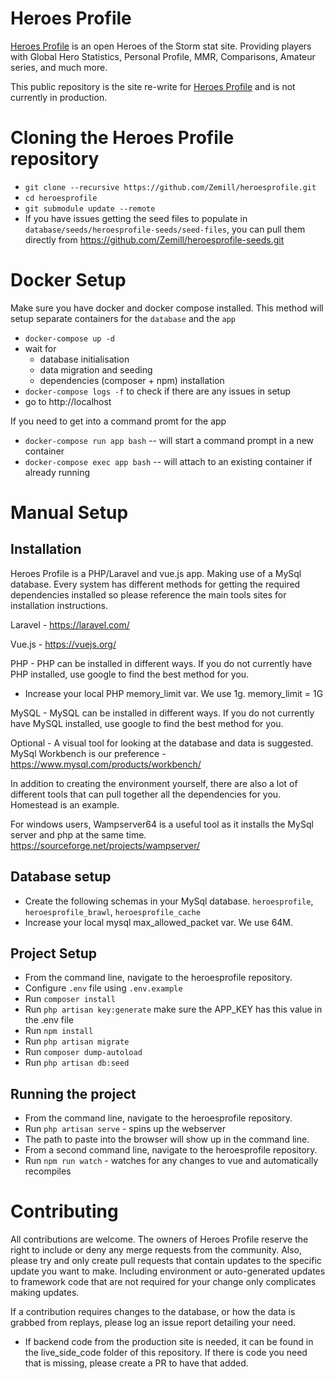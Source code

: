 # Heroes Profile

 [Heroes Profile](https://alpha.heroesprofile.com/) is an open Heroes of the Storm stat site.  Providing players with Global Hero Statistics, Personal Profile, MMR, Comparisons, Amateur series, and much more.

 This public repository is the site re-write for [Heroes Profile](https://www.heroesprofile.com/) and is not currently in production.

# Cloning the Heroes Profile repository
 * `git clone --recursive https://github.com/Zemill/heroesprofile.git`
 * `cd heroesprofile`
 * `git submodule update --remote`
 * If you have issues getting the seed files to populate in `database/seeds/heroesprofile-seeds/seed-files`, you can pull them directly from https://github.com/Zemill/heroesprofile-seeds.git

# Docker Setup

Make sure you have docker and docker compose installed. This method will setup separate containers for the `database` and the `app`

 * `docker-compose up -d`
 * wait for
   * database initialisation
   * data migration and seeding
   * dependencies (composer + npm) installation
 * `docker-compose logs -f` to check if there are any issues in setup
 * go to http://localhost

If you need to get into a command promt for the app
 * `docker-compose run app bash` -- will start a command prompt in a new container
 * `docker-compose exec app bash` -- will attach to an existing container if already running

# Manual Setup

 ## Installation

 Heroes Profile is a PHP/Laravel and vue.js app. Making use of a MySql database.  Every system has different methods for getting the required dependencies installed so please reference the main tools sites for installation instructions.

 Laravel - https://laravel.com/

 Vue.js - https://vuejs.org/

 PHP - PHP can be installed in different ways.  If you do not currently have PHP installed, use google to find the best method for you.
 * Increase your local PHP memory_limit var.  We use 1g.  memory_limit = 1G

 MySQL - MySQL can be installed in different ways.  If you do not currently have MySQL installed, use google to find the best method for you.

 Optional - A visual tool for looking at the database and data is suggested.  MySql Workbench is our preference - https://www.mysql.com/products/workbench/


 In addition to creating the environment yourself, there are also a lot of different tools that can pull together all the dependencies for you.  Homestead is an example.

 For windows users, Wampserver64 is a useful tool as it installs the MySql server and php at the same time. https://sourceforge.net/projects/wampserver/

 ## Database setup
 * Create the following schemas in your MySql database.   `heroesprofile`, `heroesprofile_brawl`, `heroesprofile_cache`
 * Increase your local mysql max_allowed_packet var.  We use 64M.

 ## Project Setup
 * From the command line, navigate to the heroesprofile repository.
 * Configure `.env` file using `.env.example`
 * Run `composer install`
 * Run `php artisan key:generate` make sure the APP_KEY has this value in the .env file
 * Run `npm install`
 * Run `php artisan migrate`
 * Run `composer dump-autoload`
 * Run `php artisan db:seed`

 ## Running the project
 * From the command line, navigate to the heroesprofile repository.
 * Run `php artisan serve` - spins up the webserver
 * The path to paste into the browser will show up in the command line.
 * From a second command line, navigate to the heroesprofile repository.
 * Run `npm run watch` - watches for any changes to vue and automatically recompiles

 # Contributing
 All contributions are welcome.  The owners of Heroes Profile reserve the right to include or deny any merge requests from the community.  Also, please try and only create pull requests that contain updates to the specific update you want to make.  Including environment or auto-generated updates to framework code that are not required for your change only complicates making updates.

 If a contribution requires changes to the database, or how the data is grabbed from replays, please log an issue report detailing your need.

 * If backend code from the production site is needed, it can be found in the live_side_code folder of this repository.  If there is code you need that is missing, please create a PR to have that added.
